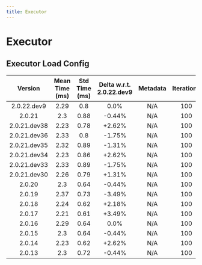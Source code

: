 ```yaml
---
title: Executor
---
```

# Executor

## Executor Load Config

| Version | Mean Time (ms) | Std Time (ms) | Delta w.r.t. 2.0.22.dev9 | Metadata | Iterations |
| :---: | :---: | :---: | :---: | :---: | :---: |
| 2.0.22.dev9 | 2.29 | 0.8 | 0.0% | N/A | 100 |
| 2.0.21 | 2.3 | 0.88 | -0.44% | N/A | 100 |
| 2.0.21.dev38 | 2.23 | 0.78 | +2.62% | N/A | 100 |
| 2.0.21.dev36 | 2.33 | 0.8 | -1.75% | N/A | 100 |
| 2.0.21.dev35 | 2.32 | 0.89 | -1.31% | N/A | 100 |
| 2.0.21.dev34 | 2.23 | 0.86 | +2.62% | N/A | 100 |
| 2.0.21.dev33 | 2.33 | 0.89 | -1.75% | N/A | 100 |
| 2.0.21.dev30 | 2.26 | 0.79 | +1.31% | N/A | 100 |
| 2.0.20 | 2.3 | 0.64 | -0.44% | N/A | 100 |
| 2.0.19 | 2.37 | 0.73 | -3.49% | N/A | 100 |
| 2.0.18 | 2.24 | 0.62 | +2.18% | N/A | 100 |
| 2.0.17 | 2.21 | 0.61 | +3.49% | N/A | 100 |
| 2.0.16 | 2.29 | 0.64 | 0.0% | N/A | 100 |
| 2.0.15 | 2.3 | 0.64 | -0.44% | N/A | 100 |
| 2.0.14 | 2.23 | 0.62 | +2.62% | N/A | 100 |
| 2.0.13 | 2.3 | 0.72 | -0.44% | N/A | 100 |
